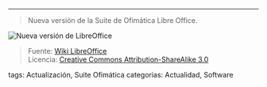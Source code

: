 
---
> Nueva versión de la Suite de Ofimática Libre Office.

![Nueva versión de LibreOffice](https://wiki.documentfoundation.org/images/1/1b/Sifr_icons.png)

> Fuente: [Wiki LibreOffice](https://wiki.documentfoundation.org/ReleaseNotes/6.3 "Wiki de la Fundación de LibreOffice: Ciberninjas")  
> Licencia:  [Creative Commons Attribution-ShareAlike 3.0](https://creativecommons.org/licenses/by-sa/3.0/ "Licencia del contenido de las imágenes de LibreOffice: Ciberninjas")

tags: Actualización, Suite Ofimática
categorias: Actualidad, Software